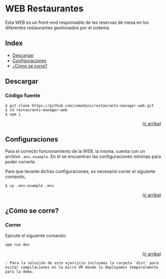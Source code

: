<div id="top"></div>

# WEB Restaurantes

Esta WEB es un front-end responsable de las reservas de mesa en los diferentes restaurantes gestionados por el sistema.


## Index

* [Descargar][descargar]
* [Configuraciones][configuraciones]
* [¿Cómo se corre?][como_se_corre]


## Descargar

### Código fuente
```shell
$ git clone https://github.com/comodinx/restaurants-manager-web.git
$ cd restaurants-manager-web
$ npm i
```

<p align="right">(<a href="#top">ir arriba</a>)</p>


## Configuraciones

Para el correcto funcionamiento de la WEB, la misma, cuenta con un archivo `.env.example`. En él se encuentran las configuraciones mínimas para poder correrla.

Para que levante dichas configuraciones, es necesario correr el siguiente comando,
```shell
$ cp .env.example .env
```

<p align="right">(<a href="#top">ir arriba</a>)</p>


## ¿Cómo se corre?

### Correr

Ejecute el siguiente comando:

```shell
npm run dev
```

<p align="right">(<a href="#top">ir arriba</a>)</p>


```
💡 Para la solución de este ejercicio incluimos la carpeta `dist` para evitar compilaciones en la micro VM donde lo deployamos temporalmente para la demo.
```


<!-- deep links -->
[descargar]: #descargar
[configuraciones]: #configuraciones
[como_se_corre]: #cómo-se-corre
